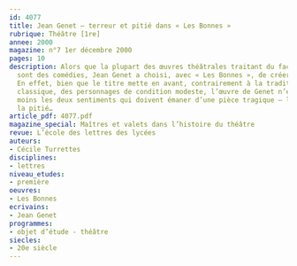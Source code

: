 ```yaml
---
id: 4077
title: Jean Genet – terreur et pitié dans « Les Bonnes »
rubrique: Théâtre [1re]
annee: 2000
magazine: n°7 1er décembre 2000
pages: 10
description: Alors que la plupart des œuvres théâtrales traitant du face-à-face maître/domestique
  sont des comédies, Jean Genet a choisi, avec « Les Bonnes », de créer une tragédie.
  En effet, bien que le titre mette en avant, contrairement à la tradition de la tragédie
  classique, des personnages de condition modeste, l’œuvre de Genet n’en inspire pas
  moins les deux sentiments qui doivent émaner d’une pièce tragique – la terreur et
  la pitié…
article_pdf: 4077.pdf
magazine_special: Maîtres et valets dans l’histoire du théâtre
revue: L’école des lettres des lycées
auteurs:
- Cécile Turrettes
disciplines:
- lettres
niveau_etudes:
- première
oeuvres:
- Les Bonnes
ecrivains:
- Jean Genet
programmes:
- objet d’étude - théâtre
siecles:
- 20e siècle
---
```

